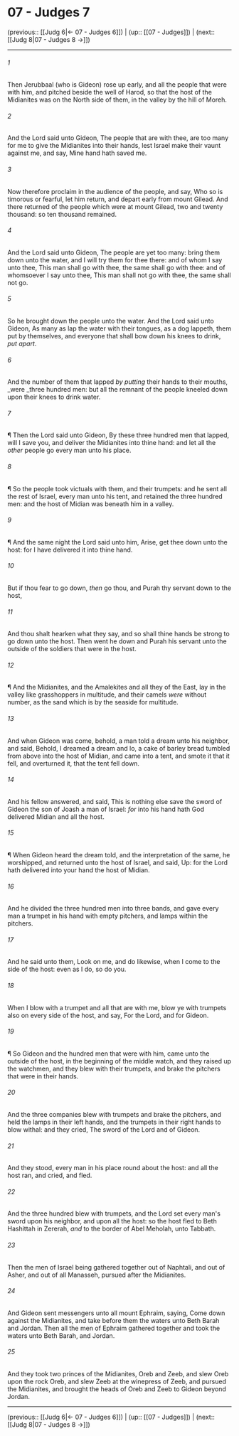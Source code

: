 # 07 - Judges 7

(previous:: [[Judg 6|← 07 - Judges 6]]) | (up:: [[07 - Judges]]) | (next:: [[Judg 8|07 - Judges 8 →]])

***


###### 1 
Then Jerubbaal (who is Gideon) rose up early, and all the people that were with him, and pitched beside the well of Harod, so that the host of the Midianites was on the North side of them, in the valley by the hill of Moreh. 

###### 2 
And the Lord said unto Gideon, The people that are with thee, are too many for me to give the Midianites into their hands, lest Israel make their vaunt against me, and say, Mine hand hath saved me. 

###### 3 
Now therefore proclaim in the audience of the people, and say, Who so is timorous or fearful, let him return, and depart early from mount Gilead. And there returned of the people which were at mount Gilead, two and twenty thousand: so ten thousand remained. 

###### 4 
And the Lord said unto Gideon, The people are yet too many: bring them down unto the water, and I will try them for thee there: and of whom I say unto thee, This man shall go with thee, the same shall go with thee: and of whomsoever I say unto thee, This man shall not go with thee, the same shall not go. 

###### 5 
So he brought down the people unto the water. And the Lord said unto Gideon, As many as lap the water with their tongues, as a dog lappeth, them put by themselves, and everyone that shall bow down his knees to drink, _put apart_. 

###### 6 
And the number of them that lapped _by putting_ their hands to their mouths, _were _three hundred men: but all the remnant of the people kneeled down upon their knees to drink water. 

###### 7 
¶ Then the Lord said unto Gideon, By these three hundred men that lapped, will I save you, and deliver the Midianites into thine hand: and let all the _other_ people go every man unto his place. 

###### 8 
¶ So the people took victuals with them, and their trumpets: and he sent all the rest of Israel, every man unto his tent, and retained the three hundred men: and the host of Midian was beneath him in a valley. 

###### 9 
¶ And the same night the Lord said unto him, Arise, get thee down unto the host: for I have delivered it into thine hand. 

###### 10 
But if thou fear to go down, _then_ go thou, and Purah thy servant down to the host, 

###### 11 
And thou shalt hearken what they say, and so shall thine hands be strong to go down unto the host. Then went he down and Purah his servant unto the outside of the soldiers that were in the host. 

###### 12 
¶ And the Midianites, and the Amalekites and all they of the East, lay in the valley like grasshoppers in multitude, and their camels _were_ without number, as the sand which is by the seaside for multitude. 

###### 13 
And when Gideon was come, behold, a man told a dream unto his neighbor, and said, Behold, I dreamed a dream and lo, a cake of barley bread tumbled from above into the host of Midian, and came into a tent, and smote it that it fell, and overturned it, that the tent fell down. 

###### 14 
And his fellow answered, and said, This is nothing else save the sword of Gideon the son of Joash a man of Israel: _for_ into his hand hath God delivered Midian and all the host. 

###### 15 
¶ When Gideon heard the dream told, and the interpretation of the same, he worshipped, and returned unto the host of Israel, and said, Up: for the Lord hath delivered into your hand the host of Midian. 

###### 16 
And he divided the three hundred men into three bands, and gave every man a trumpet in his hand with empty pitchers, and lamps within the pitchers. 

###### 17 
And he said unto them, Look on me, and do likewise, when I come to the side of the host: even as I do, so do you. 

###### 18 
When I blow with a trumpet and all that are with me, blow ye with trumpets also on every side of the host, and say, For the Lord, and for Gideon. 

###### 19 
¶ So Gideon and the hundred men that were with him, came unto the outside of the host, in the beginning of the middle watch, and they raised up the watchmen, and they blew with their trumpets, and brake the pitchers that were in their hands. 

###### 20 
And the three companies blew with trumpets and brake the pitchers, and held the lamps in their left hands, and the trumpets in their right hands to blow withal: and they cried, The sword of the Lord and of Gideon. 

###### 21 
And they stood, every man in his place round about the host: and all the host ran, and cried, and fled. 

###### 22 
And the three hundred blew with trumpets, and the Lord set every man's sword upon his neighbor, and upon all the host: so the host fled to Beth Hashittah in Zererah, _and_ to the border of Abel Meholah, unto Tabbath. 

###### 23 
Then the men of Israel being gathered together out of Naphtali, and out of Asher, and out of all Manasseh, pursued after the Midianites. 

###### 24 
And Gideon sent messengers unto all mount Ephraim, saying, Come down against the Midianites, and take before them the waters unto Beth Barah and Jordan. Then all the men of Ephraim gathered together and took the waters unto Beth Barah, and Jordan. 

###### 25 
And they took two princes of the Midianites, Oreb and Zeeb, and slew Oreb upon the rock Oreb, and slew Zeeb at the winepress of Zeeb, and pursued the Midianites, and brought the heads of Oreb and Zeeb to Gideon beyond Jordan.

***

(previous:: [[Judg 6|← 07 - Judges 6]]) | (up:: [[07 - Judges]]) | (next:: [[Judg 8|07 - Judges 8 →]])
